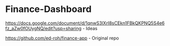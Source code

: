 # Finance-Dashboard

https://docs.google.com/document/d/1qnwS3lXrI8sCEkn1FBkQKPNQ5S4e6fz_aZw0fOUygNQ/edit?usp=sharing - Ideas

https://github.com/ed-roh/finance-app - Original repo